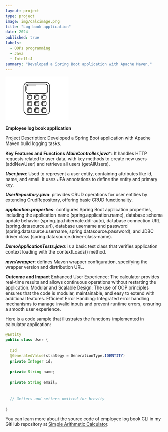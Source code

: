 ```yaml
---
layout: project
type: project
image: img/calcimage.png
title: "Log book application"
date: 2024
published: true
labels:
  - OOPs programming
  - Java
  - IntelliJ
summary: "Developed a Spring Boot application with Apache Maven."
---
```


<div class="text-center p-4">
  <img width="200px" src="../img/bandwcalc.png" class="img-thumbnail" >
</div>

**Employee log book application**

Project Description:
Developed a Spring Boot application with Apache Maven build logging tasks.

**Key Features and Functions**
***MainController.java****: It handles HTTP requests related to user data, with key methods to create new users (addNewUser) and retrieve all users (getAllUsers).

***User.java***: Used to represent a user entity, containing attributes like id, name, and email. It uses JPA annotations to define the entity and primary key.

***UserRepository.java***: provides CRUD operations for user entities by extending CrudRepository, offering basic CRUD functionality.

***application.properties***: configures Spring Boot application properties, including the application name (spring.application.name), database schema update behavior (spring.jpa.hibernate.ddl-auto), database connection URL (spring.datasource.url), database username and password (spring.datasource.username, spring.datasource.password), and JDBC driver class (spring.datasource.driver-class-name).

***DemoApplicationTests.java***: is a basic test class that verifies application context loading with the contextLoads() method.

***mvn/wrapper***: defines Maven wrapper configuration, specifying the wrapper version and distribution URL.

**Outcome and Impact**
Enhanced User Experience: The calculator provides real-time results and allows continuous operations without restarting the application.
Modular and Scalable Design: The use of OOP principles ensures that the code is modular, maintainable, and easy to extend with additional features.
Efficient Error Handling: Integrated error handling mechanisms to manage invalid inputs and prevent runtime errors, ensuring a smooth user experience.

Here is a code sample that illustrates the functions implemented in calculator application:

```java
@Entity
public class User {

  @Id
  @GeneratedValue(strategy = GenerationType.IDENTITY)
  private Integer id;

  private String name;

  private String email;   


  // Getters and setters omitted for brevity

}
```

You can learn more about the source code of employee log book CLI in my GitHub repository at [Simple Arithmetic Calculator](https://github.com/vmantrip762000/arithematic-calculator).
